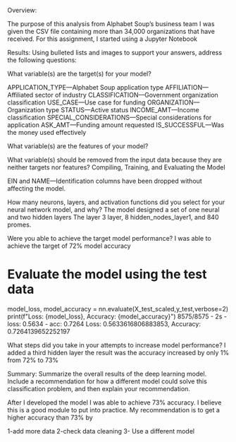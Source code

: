 
Overview:

The purpose of this analysis from Alphabet Soup’s business team I was given the CSV  file containing more than 34,000 organizations that have received. 
For this assignment, I started using a Jupyter Notebook

Results: Using bulleted lists and images to support your answers, address the following questions:

What variable(s) are the target(s) for your model?

APPLICATION_TYPE—Alphabet Soup application type
AFFILIATION—Affiliated sector of industry
CLASSIFICATION—Government organization classification
USE_CASE—Use case for funding
ORGANIZATION—Organization type
STATUS—Active status
INCOME_AMT—Income classification
SPECIAL_CONSIDERATIONS—Special considerations for application
ASK_AMT—Funding amount requested
IS_SUCCESSFUL—Was the money used effectively

What variable(s) are the features of your model?

What variable(s) should be removed from the input data because they are neither targets nor features?
Compiling, Training, and Evaluating the Model

EIN and NAME—Identification columns have been dropped without affecting the model.

How many neurons, layers, and activation functions did you select for your neural network model, and why?
The model designed a set of one neural and two hidden layers 
The layer 3 layer, 8 hidden_nodes_layer1,  and 840 promes.

Were you able to achieve the target model performance?
I was able to achieve the target of 72% model accuracy 

# Evaluate the model using the test data
model_loss, model_accuracy = nn.evaluate(X_test_scaled,y_test,verbose=2)
print(f"Loss: {model_loss}, Accuracy: {model_accuracy}")
8575/8575 - 2s - loss: 0.5634 - acc: 0.7264
Loss: 0.5633616806883853, Accuracy: 0.7264139652252197

What steps did you take in your attempts to increase model performance?
I added a third hidden layer the result was the accuracy increased by only 1% from 72% to 73%

Summary: 
Summarize the overall results of the deep learning model. Include a recommendation for how a different model could solve this classification problem, and then explain your recommendation.

After I developed the model I was able to achieve 73% accuracy. I believe this is a good module to put into practice.
My recommendation is to get a higher accuracy than 73% by

 1-add more data 
 2-check data cleaning
 3- Use a different model 
